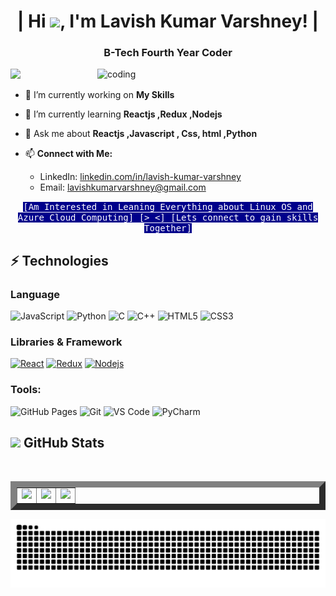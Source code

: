 <h1 align="center">| Hi <img src="https://github.com/TheDudeThatCode/TheDudeThatCode/blob/master/Assets/Hi.gif" width="29">, I'm Lavish Kumar Varshney! |</h1>
<h3 align="center">B-Tech Fourth Year Coder</h3>

<div><img src="https://i.pinimg.com/originals/24/bf/52/24bf52f1cbe34bc3193d5ab9e4ead801.gif" alt="coding" width="365" align="right" /></div>

<p align="left"> <img src="https://komarev.com/ghpvc/?username=IIKirito-KunII&label=Profile%20views&color=0e75b6&style=flat" /> </p>

- 🔭 I’m currently working on **My Skills**

- 🌱 I’m currently learning **Reactjs ,Redux ,Nodejs**

- 💬 Ask me about **Reactjs ,Javascript , Css, html ,Python**

- 📫 **Connect with Me:**
  - LinkedIn: [linkedin.com/in/lavish-kumar-varshney](https://www.linkedin.com/in/lavish-kumar-varshney-32b141222/)
  - Email: lavishkumarvarshney@gmail.com
  

<div align="center"><kbd style="background-color: darkblue; color: white;">[Am Interested in Leaning Everything about Linux OS and Azure Cloud Computing] [>_<] [Lets connect to gain skills Together]</kbd></div>

## ⚡ Technologies

### Language
![JavaScript](https://img.shields.io/badge/-JavaScript-black?style=flat-square&logo=javascript)
![Python](https://img.shields.io/badge/-Python-black?style=flat-square&logo=Python)
![C](https://img.shields.io/badge/-C-00599C?style=flat-square&logo=c)
![C++](https://img.shields.io/badge/-C++-00599C?style=flat-square&logo=cplusplus)
![HTML5](https://img.shields.io/badge/-HTML5-E34F26?style=flat-square&logo=html5&logoColor=white)
![CSS3](https://img.shields.io/badge/-CSS3-1572B6?style=flat-square&logo=css3)

### Libraries & Framework
[![React](https://img.shields.io/badge/-React-black?style=flat-square&logo=react)](https://reactjs.org/)
[![Redux](https://img.shields.io/badge/Redux%20-%23013243.svg?logo=redux&style=flat-square&logoColor=violet)](https://redux.org/)
[![Nodejs](https://img.shields.io/badge/-Nodejs-black?style=flat-square&logo=Node.js)](https://nodejs.org/)
### Tools:
![GitHub Pages](https://img.shields.io/badge/GitHub%20Pages-%23327FC7.svg?logo=github&style=flat-square&logoColor=white)
![Git](https://img.shields.io/badge/-Git-black?style=flat-square&logo=git)
![VS Code](https://img.shields.io/badge/-VS%20Code-007ACC?style=flat-square&logo=visual-studio-code)
![PyCharm](https://img.shields.io/badge/-PyCharm-green?style=flat-square&logo=PyCharm)

<h2><img src="https://media.giphy.com/media/gJnjM552Kz2uUQvJEf/giphy.gif" width="40"> <b>GitHub Stats</b></h2> <br/>
<table border="10px solid black">
<tr>
<td>
<img width="400px" src="https://github-readme-stats.vercel.app/api?username=IIKirito-kunII&include_all_commits=true&count_private=true&show_icons=true&line_height=20&theme=dark"/>
</td>
<td><img src="https://github-readme-stats.vercel.app/api/top-langs?username=IIKirito-KunII&show_icons=true&locale=en&layout=compact&theme=dark"/>
</td>
<td>
<img width="355px" src="https://github-readme-streak-stats.herokuapp.com/?user=IIKirito-KunII&theme=dark" />
</td>
</tr>
</table>

<div align="center">
  <img alt="snake eating my contributions" src="https://raw.githubusercontent.com/IIKirito-KunII/IIKirito-KunII/output/github-contribution-grid-snake.svg" />
</div>
<!---
IIKirito-kunII/IIKirito-kunII is a ✨ special ✨ repository because its `README.md` (this file) appears on your GitHub profile.
You can click the Preview link to take a look at your changes.
--->
